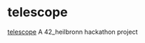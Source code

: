 # telescope
 [telescope](https://jideogunlana.github.io/telescope/)
A 42_heilbronn hackathon project
